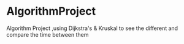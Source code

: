 # AlgorithmProject
Algorithm Project ,using Dijkstra's &amp; Kruskal to see the different and compare the time between them 
